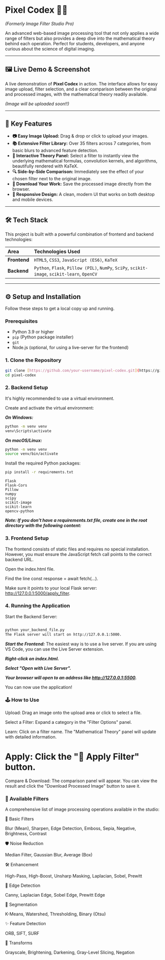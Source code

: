 # Pixel Codex 🧪✨
*(Formerly Image Filter Studio Pro)*

An advanced web-based image processing tool that not only applies a wide range of filters but also provides a deep dive into the mathematical theory behind each operation. Perfect for students, developers, and anyone curious about the science of digital imaging.

---

## 🖼️ Live Demo & Screenshot

A live demonstration of **Pixel Codex** in action. The interface allows for easy image upload, filter selection, and a clear comparison between the original and processed images, with the mathematical theory readily available.

*(Image will be uploaded soon!!)*

---

## 🚀 Key Features

* **📷 Easy Image Upload:** Drag & drop or click to upload your images.
* **📚 Extensive Filter Library:** Over 35 filters across 7 categories, from basic blurs to advanced feature detection.
* **📖 Interactive Theory Panel:** Select a filter to instantly view the underlying mathematical formulas, convolution kernels, and algorithms, beautifully rendered with KaTeX.
* **🔍 Side-by-Side Comparison:** Immediately see the effect of your chosen filter next to the original image.
* **💾 Download Your Work:** Save the processed image directly from the browser.
* **📱 Responsive Design:** A clean, modern UI that works on both desktop and mobile devices.

---

## 🛠️ Tech Stack

This project is built with a powerful combination of frontend and backend technologies:

| Area       | Technologies Used                                                                                |
| :--------- | :----------------------------------------------------------------------------------------------- |
| **Frontend** | `HTML5`, `CSS3`, `JavaScript (ES6)`, `KaTeX`                                                   |
| **Backend** | `Python`, `Flask`, `Pillow (PIL)`, `NumPy`, `SciPy`, `scikit-image`, `scikit-learn`, `OpenCV` |

---

## ⚙️ Setup and Installation

Follow these steps to get a local copy up and running.

### Prerequisites

* Python 3.9 or higher
* `pip` (Python package installer)
* `git`
* Node.js (optional, for using a live-server for the frontend)

### 1. Clone the Repository

```bash
git clone [https://github.com/your-username/pixel-codex.git](https://github.com/your-username/pixel-codex.git)
cd pixel-codex
```

### 2. Backend Setup
It's highly recommended to use a virtual environment.

Create and activate the virtual environment:

***On Windows:***

```bash
python -m venv venv
venv\Scripts\activate
```
***On macOS/Linux:***

```bash
python -m venv venv
source venv/bin/activate
```
Install the required Python packages:

```bash
pip install -r requirements.txt
```

```
Flask
Flask-Cors
Pillow
numpy
scipy
scikit-image
scikit-learn
opencv-python
```

***Note: If you don't have a requirements.txt file, create one in the root directory with the following content:***


### 3. Frontend Setup
The frontend consists of static files and requires no special installation. However, you must ensure the JavaScript fetch call points to the correct backend URL.

Open the index.html file.

Find the line const response = await fetch(...).

Make sure it points to your local Flask server: http://127.0.0.1:5000/apply_filter.

### 4. Running the Application
Start the Backend Server:

```bash

python your_backend_file.py
The Flask server will start on http://127.0.0.1:5000.
```

***Start the Frontend:***
The easiest way is to use a live server. If you are using VS Code, you can use the Live Server extension.

***Right-click on index.html.***

***Select "Open with Live Server".***

***Your browser will open to an address like http://127.0.0.1:5500.***

You can now use the application!

### 🕹️ How to Use
Upload: Drag an image onto the upload area or click to select a file.

Select a Filter: Expand a category in the "Filter Options" panel.

Learn: Click on a filter name. The "Mathematical Theory" panel will update with detailed information.

# Apply: Click the "🚀 Apply Filter" button.

Compare & Download: The comparison panel will appear. You can view the result and click the "Download Processed Image" button to save it.

### 🔬 Available Filters
A comprehensive list of image processing operations available in the studio:

🎨 Basic Filters

Blur (Mean), Sharpen, Edge Detection, Emboss, Sepia, Negative, Brightness, Contrast

🛡️ Noise Reduction

Median Filter, Gaussian Blur, Average (Box)

🛠️ Enhancement

High-Pass, High-Boost, Unsharp Masking, Laplacian, Sobel, Prewitt

🎯 Edge Detection

Canny, Laplacian Edge, Sobel Edge, Prewitt Edge

🧩 Segmentation

K-Means, Watershed, Thresholding, Binary (Otsu)

✨ Feature Detection

ORB, SIFT, SURF

🔄 Transforms

Grayscale, Brightening, Darkening, Gray-Level Slicing, Negation
